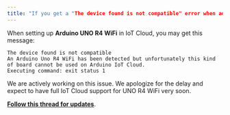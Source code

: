 ```yaml
---
title: "If you get a "The device found is not compatible" error when adding UNO R4 WiFi to Arduino IoT Cloud"
---
```


When setting up **Arduino UNO R4 WiFi** in IoT Cloud, you may get this message:

```
The device found is not compatible
An Arduino Uno R4 WiFi has been detected but unfortunately this kind of board cannot be used on Arduino IoT Cloud.
Executing command: exit status 1
```

We are actively working on this issue. We apologize for the delay and expect to have full IoT Cloud support for UNO R4 WiFi very soon.

**[Follow this thread for updates](https://forum.arduino.cc/t/connecting-uno-r4-wi-fi-to-arduino-iot-cloud/1142537)**.
